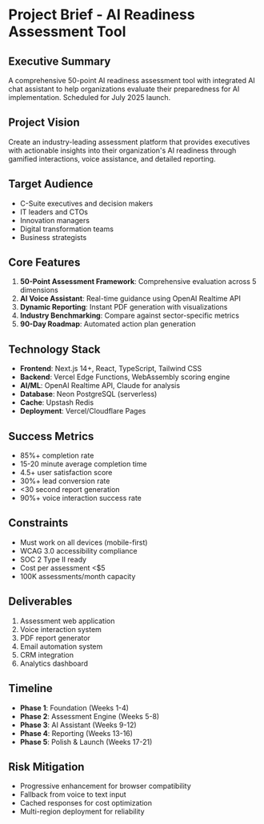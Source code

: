 # Project Brief - AI Readiness Assessment Tool

## Executive Summary
A comprehensive 50-point AI readiness assessment tool with integrated AI chat assistant to help organizations evaluate their preparedness for AI implementation. Scheduled for July 2025 launch.

## Project Vision
Create an industry-leading assessment platform that provides executives with actionable insights into their organization's AI readiness through gamified interactions, voice assistance, and detailed reporting.

## Target Audience
- C-Suite executives and decision makers
- IT leaders and CTOs
- Innovation managers
- Digital transformation teams
- Business strategists

## Core Features
1. **50-Point Assessment Framework**: Comprehensive evaluation across 5 dimensions
2. **AI Voice Assistant**: Real-time guidance using OpenAI Realtime API
3. **Dynamic Reporting**: Instant PDF generation with visualizations
4. **Industry Benchmarking**: Compare against sector-specific metrics
5. **90-Day Roadmap**: Automated action plan generation

## Technology Stack
- **Frontend**: Next.js 14+, React, TypeScript, Tailwind CSS
- **Backend**: Vercel Edge Functions, WebAssembly scoring engine
- **AI/ML**: OpenAI Realtime API, Claude for analysis
- **Database**: Neon PostgreSQL (serverless)
- **Cache**: Upstash Redis
- **Deployment**: Vercel/Cloudflare Pages

## Success Metrics
- 85%+ completion rate
- 15-20 minute average completion time
- 4.5+ user satisfaction score
- 30%+ lead conversion rate
- <30 second report generation
- 90%+ voice interaction success rate

## Constraints
- Must work on all devices (mobile-first)
- WCAG 3.0 accessibility compliance
- SOC 2 Type II ready
- Cost per assessment <$5
- 100K assessments/month capacity

## Deliverables
1. Assessment web application
2. Voice interaction system
3. PDF report generator
4. Email automation system
5. CRM integration
6. Analytics dashboard

## Timeline
- **Phase 1**: Foundation (Weeks 1-4)
- **Phase 2**: Assessment Engine (Weeks 5-8)
- **Phase 3**: AI Assistant (Weeks 9-12)
- **Phase 4**: Reporting (Weeks 13-16)
- **Phase 5**: Polish & Launch (Weeks 17-21)

## Risk Mitigation
- Progressive enhancement for browser compatibility
- Fallback from voice to text input
- Cached responses for cost optimization
- Multi-region deployment for reliability